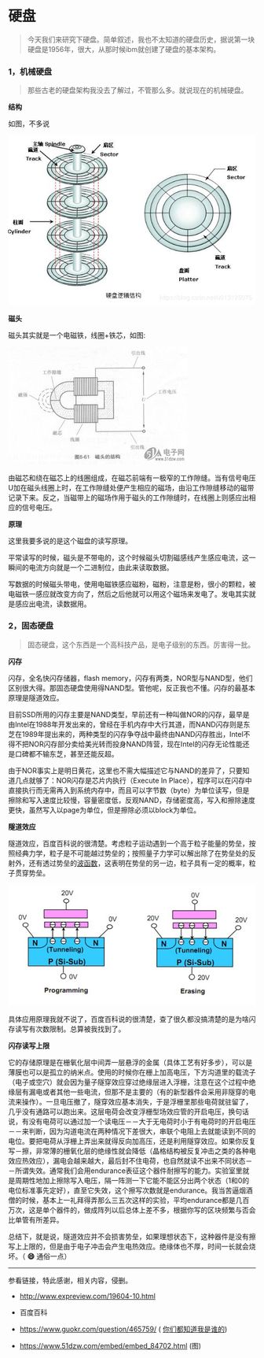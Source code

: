 # 硬盘

> 今天我们来研究下硬盘。简单叙述，我也不太知道的硬盘历史，据说第一块硬盘是1956年，很大，从那时候ibm就创建了硬盘的基本架构。

### 1，机械硬盘

> 那些古老的硬盘架构我没去了解过，不管那么多。就说现在的机械硬盘。

**结构**

如图，不多说

 ![img](./image/yingpan.jpg) 

**磁头**

磁头其实就是一个电磁铁，线圈+铁芯，如图:

 ![img](./image/20130129203821973.jpg) 

由磁芯和绕在磁芯上的线圈组成，在磁芯前端有一极窄的工作隙缝。当有信号电压U加在磁头线圈上时，在工作隙缝处便产生相应的磁场，由沿工作隙缝移动的磁带记录下来。反之，当磁带上的磁场作用于磁头的工作隙缝时，在线圈上则感应出相应的信号电压。  

**原理**

这里我要多说的是这个磁盘的读写原理。

平常读写的时候，磁头是不带电的，这个时候磁头切割磁感线产生感应电流，这一瞬间的电流方向就是一个二进制位，由此来读取数据。

写数据的时候磁头带电，使用电磁铁感应磁粉，磁粉，注意是粉，很小的颗粒，被电磁铁一感应就改变方向了，然后之后他就可以用这个磁场来发电了。发电其实就是感应出电流，读数据用。

### 2，固态硬盘

> 固态硬盘，这个东西是一个高科技产品，是电子级别的东西。厉害得一批。

**闪存**

闪存，全名快闪存储器，flash memory，闪存有两类，NOR型与NAND型，他们区别很大得。那固态硬盘使用得NAND型。管他呢，反正我也不懂。闪存的最基本原理是隧道效应。

目前SSD所用的闪存主要是NAND类型，早前还有一种叫做NOR的闪存，最早是由Intel在1988年开发出来的，曾经在手机内存中大行其道，而NAND闪存则是东芝在1989年提出来的，两种类型的闪存争夺战中最终由NAND闪存胜出，Intel不得不把NOR闪存部分卖给美光转而投身NAND阵营，现在Intel的闪存无论性能还是口碑都不输东芝，甚至还能反超。

由于NOR事实上是明日黄花，这里也不需大幅描述它与NAND的差异了，只要知道几点就够了：NOR闪存是芯片内执行（Execute In Place），程序可以在闪存中直接执行而无需再入到系统内存中，而且可以字节数（byte）为单位读写，但是擦除和写入速度比较慢，容量密度低，反观NAND，存储密度高，写入和擦除速度更快，虽然写入以page为单位，但是擦除必须以block为单位。

**隧道效应**

隧道效应，百度百科说的很清楚。考虑粒子运动遇到一个高于粒子能量的势垒，按照经典力学，粒子是不可能越过势垒的；按照量子力学可以解出除了在势垒处的反射外，还有透过势垒的[波函数](https://baike.baidu.com/item/波函数/473629)，这表明在势垒的另一边，粒子具有一定的概率，粒子贯穿势垒。 

 ![img](./image/79f0f736afc3793153fb1369ebc4b74542a911da.jpg) 

具体应用原理我就不说了，百度百科说的很清楚，查了很久都没搞清楚的是为啥闪存读写有次数限制。总算被我找到了。

**闪存读写上限**

它的存储原理是在栅氧化层中间弄一层悬浮的金属（具体工艺有好多步），可以是薄膜也可以是孤立的纳米点。使用的时候你在栅上加高电压，下方沟道里的载流子（电子或空穴）就会因为量子隧穿效应穿过绝缘层进入浮栅，注意在这个过程中绝缘层有漏电或者其他一些电流，但那不是主要的（有的新型器件会采用非隧穿的电流来操作）。一旦电压撤了，隧穿效应基本消失，于是浮栅里那些电荷就驻留了，几乎没有通路可以跑出来。这层电荷会改变浮栅型场效应管的开启电压，换句话说，有没有电荷可以通过加一个读电压－－大于无电荷时小于有电荷时的开启电压－－来判断，因为沟道电流在两种情况下差很大，串联个电阻上去就能读到不同的电位。要把电荷从浮栅上弄出来就得反向加高压，还是利用隧穿效应。如果你反复写－擦，非常薄的栅氧化层的绝缘性就会降低（晶格结构被反复冲击之类的各种电效应热效应），漏电会越来越大，最后封不住电荷，也自然就读不出来不同状态－－所谓失效。通常我们会用endurance表征这个器件耐擦写的能力。实验室里就是周期性地加上擦除写入电压，隔一阵测一下它能不能区分出两个状态（1和0的电位标准事先定好），直至它失效，这个擦写次数就是endurance。我当苦逼烟酒僧的时候，基本上一礼拜得弄那么三五次这样的实验，平均endurance都是几百万次，这是单个器件的，做成阵列以后总体上差不多，根据你写的区块频繁与否会比单管有所差异。 

总结下，就是说，隧道效应并不会损害势垒，如果理想状态下，这种器件是没有擦写上上限的，但是由于电子冲击会产生电热效应。绝缘体也不厚，时间一长就会烧坏。（ **:smile:** 通俗一点）

---

参看链接，特此感谢，相关内容，侵删。

- http://www.expreview.com/19604-10.html 

- 百度百科

-  https://www.guokr.com/question/465759/ ( [你们都知道我是谁的](https://www.guokr.com/i/1193651761/))
-  https://www.51dzw.com/embed/embed_84702.html (图)